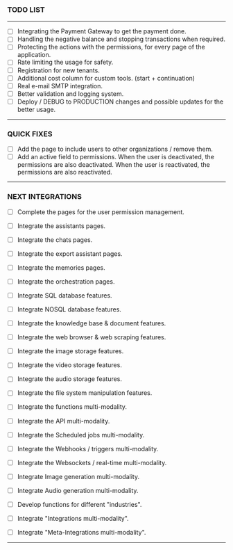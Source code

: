 
### TODO LIST

---

- [ ] Integrating the Payment Gateway to get the payment done.
- [ ] Handling the negative balance and stopping transactions when required.
- [ ] Protecting the actions with the permissions, for every page of the application.
- [ ] Rate limiting the usage for safety.
- [ ] Registration for new tenants.
- [ ] Additional cost column for custom tools. (start + continuation)
- [ ] Real e-mail SMTP integration.
- [ ] Better validation and logging system.
- [ ] Deploy / DEBUG to PRODUCTION changes and possible updates for the better usage.

---

### QUICK FIXES

- [ ] Add the page to include users to other organizations / remove them.
- [ ] Add an active field to permissions. When the user is deactivated, the permissions are also deactivated. When the user is reactivated, the permissions are also reactivated.

---

### NEXT INTEGRATIONS

- [ ] Complete the pages for the user permission management.
- [ ] Integrate the assistants pages.
- [ ] Integrate the chats pages.
- [ ] Integrate the export assistant pages.
- [ ] Integrate the memories pages.
- [ ] Integrate the orchestration pages.

- [ ] Integrate SQL database features.
- [ ] Integrate NOSQL database features.
- [ ] Integrate the knowledge base & document features.
- [ ] Integrate the web browser & web scraping features.
- [ ] Integrate the image storage features.
- [ ] Integrate the video storage features.
- [ ] Integrate the audio storage features.
- [ ] Integrate the file system manipulation features.

- [ ] Integrate the functions multi-modality.
- [ ] Integrate the API multi-modality.
- [ ] Integrate the Scheduled jobs multi-modality.
- [ ] Integrate the Webhooks / triggers multi-modality.
- [ ] Integrate the Websockets / real-time multi-modality.
- [ ] Integrate Image generation multi-modality.
- [ ] Integrate Audio generation multi-modality.

- [ ] Develop functions for different "industries".
- [ ] Integrate "Integrations multi-modality".
- [ ] Integrate "Meta-Integrations multi-modality".
---
